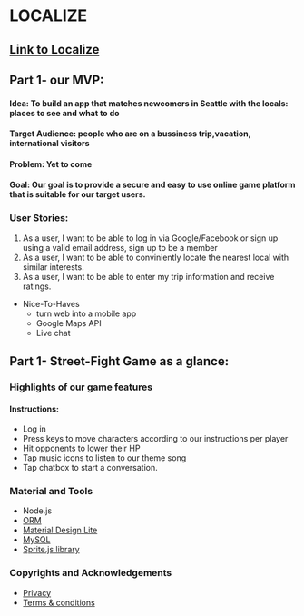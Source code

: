# LOCALIZE

## [Link to Localize](https://www.createjs.com/soundjs)

## Part 1- our MVP:

#### Idea: To build an app that matches newcomers in Seattle with the locals: places to see and what to do

#### Target Audience: people who are on a bussiness trip,vacation, international visitors

#### Problem: Yet to come

#### Goal: Our goal is to provide a secure and easy to use online game platform that is suitable for our target users.

### User Stories:
  1. As a user, I want to be able to log in via Google/Facebook or sign up using a valid email address, sign up to be a member
  2. As a user, I want to be able to conviniently locate the nearest local with similar interests.
  3. As a user, I want to be able to enter my trip information and receive ratings.
   

- Nice-To-Haves
  * turn web into a mobile app
  * Google Maps API
  * Live chat
  
 ## Part 1- Street-Fight Game as a glance:


 ### Highlights of our game features
 <!-- ![Authentication](images/game.png "Sign-in via Google Account")

 ![Live Chat](images/chat.png "Chat with your opponent")
  -->
#### Instructions:
  * Log in
  * Press keys to move characters according to our instructions per player
  * Hit opponents to lower their HP
  * Tap music icons to listen to our theme song
  * Tap chatbox to start a conversation.
  
  
### Material and Tools
  * Node.js
  * [ORM](https://www.createjs.com/soundjs)
  * [Material Design Lite](https://github.com/google/material-design-lite)
  * [MySQL](https://firebase.google.com)
  * [Sprite.js library](https://spritejs.readthedocs.io/en/latest/)
 
### Copyrights and Acknowledgements
  * [Privacy](https://termsfeed.com/privacy-policy/6cf81f38974eab1bf5dc46b1e06725e6)
  * [Terms & conditions](https://termsfeed.com/terms-conditions/0014ae28a1cef6301fb4b9fb42109b40)
